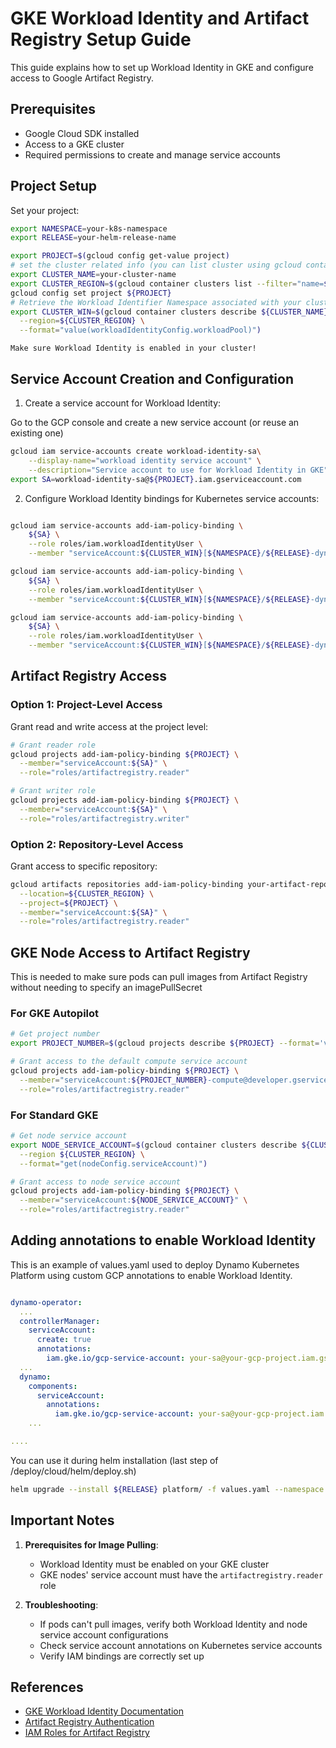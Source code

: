 # GKE Workload Identity and Artifact Registry Setup Guide

This guide explains how to set up Workload Identity in GKE and configure access to Google Artifact Registry.

## Prerequisites

- Google Cloud SDK installed
- Access to a GKE cluster
- Required permissions to create and manage service accounts

## Project Setup

Set your project:
```bash
export NAMESPACE=your-k8s-namespace
export RELEASE=your-helm-release-name

export PROJECT=$(gcloud config get-value project)
# set the cluster related info (you can list cluster using gcloud container clusters list)
export CLUSTER_NAME=your-cluster-name
export CLUSTER_REGION=$(gcloud container clusters list --filter="name=${CLUSTER_NAME}" --format="get(location)")
gcloud config set project ${PROJECT}
# Retrieve the Workload Identifier Namespace associated with your cluster:
export CLUSTER_WIN=$(gcloud container clusters describe ${CLUSTER_NAME} \
  --region=${CLUSTER_REGION} \
  --format="value(workloadIdentityConfig.workloadPool)")
```

```{important}
Make sure Workload Identity is enabled in your cluster!
```


## Service Account Creation and Configuration

1. Create a service account for Workload Identity:

Go to the GCP console and create a new service account (or reuse an existing one)

```bash
gcloud iam service-accounts create workload-identity-sa\
    --display-name="workload identity service account" \
    --description="Service account to use for Workload Identity in GKE"
export SA=workload-identity-sa@${PROJECT}.iam.gserviceaccount.com
```

2. Configure Workload Identity bindings for Kubernetes service accounts:
```bash

gcloud iam service-accounts add-iam-policy-binding \
    ${SA} \
    --role roles/iam.workloadIdentityUser \
    --member "serviceAccount:${CLUSTER_WIN}[${NAMESPACE}/${RELEASE}-dynamo-operator-controller-manager]"

gcloud iam service-accounts add-iam-policy-binding \
    ${SA} \
    --role roles/iam.workloadIdentityUser \
    --member "serviceAccount:${CLUSTER_WIN}[${NAMESPACE}/${RELEASE}-dynamo-operator-image-builder]"

gcloud iam service-accounts add-iam-policy-binding \
    ${SA} \
    --role roles/iam.workloadIdentityUser \
    --member "serviceAccount:${CLUSTER_WIN}[${NAMESPACE}/${RELEASE}-dynamo-operator-component]"
```

## Artifact Registry Access

### Option 1: Project-Level Access

Grant read and write access at the project level:
```bash
# Grant reader role
gcloud projects add-iam-policy-binding ${PROJECT} \
  --member="serviceAccount:${SA}" \
  --role="roles/artifactregistry.reader"

# Grant writer role
gcloud projects add-iam-policy-binding ${PROJECT} \
  --member="serviceAccount:${SA}" \
  --role="roles/artifactregistry.writer"
```

### Option 2: Repository-Level Access

Grant access to specific repository:
```bash
gcloud artifacts repositories add-iam-policy-binding your-artifact-repository \
  --location=${CLUSTER_REGION} \
  --project=${PROJECT} \
  --member="serviceAccount:${SA}" \
  --role="roles/artifactregistry.reader"
```

## GKE Node Access to Artifact Registry

This is needed to make sure pods can pull images from Artifact Registry without needing to specify an imagePullSecret

### For GKE Autopilot

```bash
# Get project number
export PROJECT_NUMBER=$(gcloud projects describe ${PROJECT} --format='value(projectNumber)')

# Grant access to the default compute service account
gcloud projects add-iam-policy-binding ${PROJECT} \
  --member="serviceAccount:${PROJECT_NUMBER}-compute@developer.gserviceaccount.com" \
  --role="roles/artifactregistry.reader"
```

### For Standard GKE

```bash
# Get node service account
export NODE_SERVICE_ACCOUNT=$(gcloud container clusters describe ${CLUSTER_NAME} \
  --region ${CLUSTER_REGION} \
  --format="get(nodeConfig.serviceAccount)")

# Grant access to node service account
gcloud projects add-iam-policy-binding ${PROJECT} \
  --member="serviceAccount:${NODE_SERVICE_ACCOUNT}" \
  --role="roles/artifactregistry.reader"
```

## Adding annotations to enable Workload Identity

This is an example of values.yaml used to deploy Dynamo Kubernetes Platform using custom GCP annotations to enable Workload Identity.

```yaml

dynamo-operator:
  ...
  controllerManager:
    serviceAccount:
      create: true
      annotations:
        iam.gke.io/gcp-service-account: your-sa@your-gcp-project.iam.gserviceaccount.com
  ...
  dynamo:
    components:
      serviceAccount:
        annotations:
          iam.gke.io/gcp-service-account: your-sa@your-gcp-project.iam.gserviceaccount.com
    ...

....
```

You can use it during helm installation (last step of /deploy/cloud/helm/deploy.sh)

```bash
helm upgrade --install ${RELEASE} platform/ -f values.yaml --namespace ${NAMESPACE}
```

## Important Notes

1. **Prerequisites for Image Pulling**:
   - Workload Identity must be enabled on your GKE cluster
   - GKE nodes' service account must have the `artifactregistry.reader` role

2. **Troubleshooting**:
   - If pods can't pull images, verify both Workload Identity and node service account configurations
   - Check service account annotations on Kubernetes service accounts
   - Verify IAM bindings are correctly set up

## References

- [GKE Workload Identity Documentation](https://cloud.google.com/kubernetes-engine/docs/how-to/workload-identity)
- [Artifact Registry Authentication](https://cloud.google.com/artifact-registry/docs/docker/authentication)
- [IAM Roles for Artifact Registry](https://cloud.google.com/artifact-registry/docs/access-control)